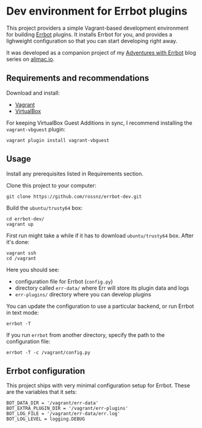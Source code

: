 # Dev environment for Errbot plugins

This project providers a simple Vagrant-based development environment for
building [Errbot](http://errbot.io) plugins. It installs Errbot for you, and
provides a lighweight configuration so that you can start developing right
away.

It was developed as a companion project of my
[Adventures with Errbot](http://alimac.io/writes/adventures-with-errbot-part-3)
blog series on [alimac.io](http://alimac.io).

## Requirements and recommendations

Download and install:

- [Vagrant](https://www.vagrantup.com/downloads.html)
- [VirtualBox](https://www.virtualbox.org/wiki/Downloads)

For keeping VirtualBox Guest Additions in sync, I recommend installing the
`vagrant-vbguest` plugin:

```
vagrant plugin install vagrant-vbguest
```

## Usage

Install any prerequisites listed in Requirements section.

Clone this project to your computer:

```
git clone https://github.com/rossnz/errbot-dev.git
```

Build the `ubuntu/trusty64` box:

```
cd errbot-dev/
vagrant up
```

First run might take a while if it has to download `ubuntu/trusty64` box.
After it's done:

```
vagrant ssh
cd /vagrant
```

Here you should see:
- configuration file for Errbot (`config.py`)
- directory called `err-data/` where Err will store its plugin data and logs
- `err-plugins/` directory where you can develop plugins

You can update the configuration to use a particular backend, or run Errbot in
text mode:

```
errbot -T
```

If you run `errbot` from another directory, specify the path to
the configuration file:

```
errbot -T -c /vagrant/config.py
```

## Errbot configuration

This project ships with very minimal configuration setup for Errbot.
These are the variables that it sets:

```
BOT_DATA_DIR = '/vagrant/err-data'
BOT_EXTRA_PLUGIN_DIR = '/vagrant/err-plugins'
BOT_LOG_FILE = '/vagrant/err-data/err.log'
BOT_LOG_LEVEL = logging.DEBUG
```
